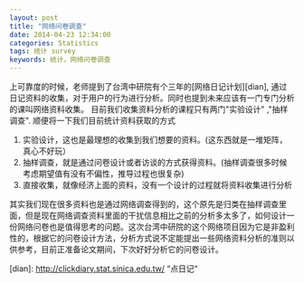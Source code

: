 ```yaml
---
layout: post
title: "网络问卷调查"
date: 2014-04-23 12:34:00
categories: Statistics
tags: 统计 survey 
keywords: 统计，网络问卷调查
---
```


上可靠度的时候，老师提到了台湾中研院有个三年的[网络日记计划][dian], 通过日记资料的收集，对于用户的行为进行分析。同时也提到未来应该有一门专门分析的课叫网络资料收集。 目前我们收集资料分析的课程只有两门\"实验设计" ,"抽样调查". 顺便将一下我们目前统计资料获取的方式

1. 实验设计，这也是最理想的收集到我们想要的资料。(这东西就是一堆矩阵，真心不好玩）
2. 抽样调查，就是通过问卷设计或者访谈的方式获得资料。(抽样调查很多时候考虑期望值有没有不偏性，推导过程也很复杂)
3. 直接收集，就像经济上面的资料，没有一个设计的过程就将资料收集进行分析

其实我们现在很多资料也是通过网络调查得到的，这个原先是归类在抽样调查里面，但是现在网络调查资料里面的干扰信息相比之前的分析多太多了，如何设计一份网络问卷也是值得思考的问题。这次台湾中研院的这个网络项目因为它是非盈利性的，根据它的问卷设计方法，分析方式说不定能提出一些网络资料分析的准则以供参考，目前正准备论文期间，下次好好分析它的问卷设计。


[dian]: http://clickdiary.stat.sinica.edu.tw/ “点日记“
